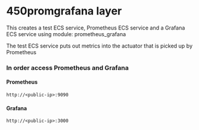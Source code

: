 # 450promgrafana layer

This creates a test ECS service, Prometheus ECS service and a Grafana ECS service using module:
prometheus_grafana

The test ECS service puts out metrics into the actuator that is picked up by Prometheus

### In order access Prometheus and Grafana

#### Prometheus
```
http://<public-ip>:9090
```

#### Grafana
```
http://<public-ip>:3000
```